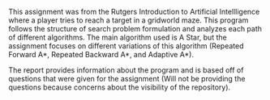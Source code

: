 This assignment was from the Rutgers Introduction to Artificial Intellligence where a player tries to reach a target in a gridworld maze. This program follows the structure 
of search problem formulation and analyzes each path of different algorithms. The main algorithm used is A Star, but the assignment focuses on different variations of this algorithm 
(Repeated Forward A*, Repeated Backward A*, and Adaptive A*). 

The report provides information about the program and is based off of questions that were given for the assignment (Will not be providing the questions because concerns about the 
visibility of the repository). 
